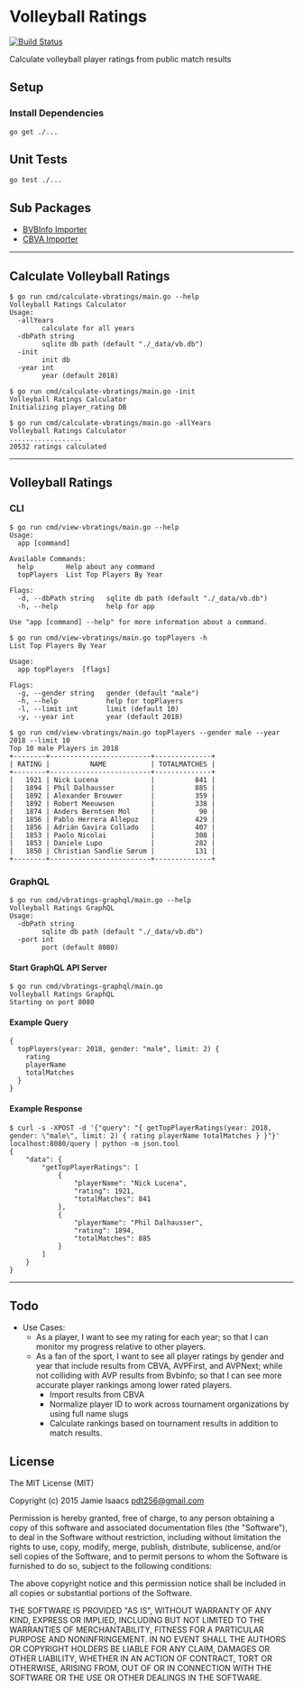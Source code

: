 Volleyball Ratings
========================
[![Build Status](https://travis-ci.org/pdt256/vbratings.svg?branch=master)](https://travis-ci.org/pdt256/vbratings)

Calculate volleyball player ratings from public match results

## Setup

### Install Dependencies

```
go get ./...
```

## Unit Tests

```
go test ./...
```

## Sub Packages

- [BVBInfo Importer](bvbinfo/README.md)
- [CBVA Importer](cbva/README.md)

---

## Calculate Volleyball Ratings

```
$ go run cmd/calculate-vbratings/main.go --help
Volleyball Ratings Calculator
Usage:
  -allYears
        calculate for all years
  -dbPath string
        sqlite db path (default "./_data/vb.db")
  -init
        init db
  -year int
        year (default 2018)
```

```
$ go run cmd/calculate-vbratings/main.go -init
Volleyball Ratings Calculator
Initializing player_rating DB
```

```
$ go run cmd/calculate-vbratings/main.go -allYears
Volleyball Ratings Calculator
..................
20532 ratings calculated
```

---

## Volleyball Ratings

### CLI

```
$ go run cmd/view-vbratings/main.go --help
Usage:
  app [command]

Available Commands:
  help        Help about any command
  topPlayers  List Top Players By Year

Flags:
  -d, --dbPath string   sqlite db path (default "./_data/vb.db")
  -h, --help            help for app

Use "app [command] --help" for more information about a command.
```

```
$ go run cmd/view-vbratings/main.go topPlayers -h
List Top Players By Year

Usage:
  app topPlayers  [flags]

Flags:
  -g, --gender string   gender (default "male")
  -h, --help            help for topPlayers
  -l, --limit int       limit (default 10)
  -y, --year int        year (default 2018)
```

```
$ go run cmd/view-vbratings/main.go topPlayers --gender male --year 2018 --limit 10
Top 10 male Players in 2018
+--------+-------------------------+--------------+
| RATING |          NAME           | TOTALMATCHES |
+--------+-------------------------+--------------+
|   1921 | Nick Lucena             |          841 |
|   1894 | Phil Dalhausser         |          885 |
|   1892 | Alexander Brouwer       |          359 |
|   1892 | Robert Meeuwsen         |          338 |
|   1874 | Anders Berntsen Mol     |           90 |
|   1856 | Pablo Herrera Allepuz   |          429 |
|   1856 | Adrián Gavira Collado   |          407 |
|   1853 | Paolo Nicolai           |          308 |
|   1853 | Daniele Lupo            |          282 |
|   1850 | Christian Sandlie Sørum |          131 |
+--------+-------------------------+--------------+
```

### GraphQL

```
$ go run cmd/vbratings-graphql/main.go --help
Volleyball Ratings GraphQL
Usage:
  -dbPath string
        sqlite db path (default "./_data/vb.db")
  -port int
        port (default 8080)
```

#### Start GraphQL API Server

```
$ go run cmd/vbratings-graphql/main.go
Volleyball Ratings GraphQL
Starting on port 8080
```

#### Example Query

```
{
  topPlayers(year: 2018, gender: "male", limit: 2) {
    rating
    playerName
    totalMatches
  }
}
```

#### Example Response

```
$ curl -s -XPOST -d '{"query": "{ getTopPlayerRatings(year: 2018, gender: \"male\", limit: 2) { rating playerName totalMatches } }"}' localhost:8080/query | python -m json.tool
{
    "data": {
        "getTopPlayerRatings": [
            {
                "playerName": "Nick Lucena",
                "rating": 1921,
                "totalMatches": 841
            },
            {
                "playerName": "Phil Dalhausser",
                "rating": 1894,
                "totalMatches": 885
            }
        ]
    }
}
```

---

## Todo

* Use Cases:
  - As a player, I want to see my rating for each year; so that I can monitor
    my progress relative to other players.
  - As a fan of the sport, I want to see all player ratings by gender and year that
    include results from CBVA, AVPFirst, and AVPNext; while not colliding with AVP results
    from Bvbinfo; so that I can see more accurate player rankings among lower
    rated players.
    - Import results from CBVA
    - Normalize player ID to work across tournament organizations by using full name slugs
    - Calculate rankings based on tournament results in addition to match results.

## License

The MIT License (MIT)

Copyright (c) 2015 Jamie Isaacs <pdt256@gmail.com>

Permission is hereby granted, free of charge, to any person obtaining a copy
of this software and associated documentation files (the "Software"), to deal
in the Software without restriction, including without limitation the rights
to use, copy, modify, merge, publish, distribute, sublicense, and/or sell
copies of the Software, and to permit persons to whom the Software is
furnished to do so, subject to the following conditions:

The above copyright notice and this permission notice shall be included in
all copies or substantial portions of the Software.

THE SOFTWARE IS PROVIDED "AS IS", WITHOUT WARRANTY OF ANY KIND, EXPRESS OR
IMPLIED, INCLUDING BUT NOT LIMITED TO THE WARRANTIES OF MERCHANTABILITY,
FITNESS FOR A PARTICULAR PURPOSE AND NONINFRINGEMENT. IN NO EVENT SHALL THE
AUTHORS OR COPYRIGHT HOLDERS BE LIABLE FOR ANY CLAIM, DAMAGES OR OTHER
LIABILITY, WHETHER IN AN ACTION OF CONTRACT, TORT OR OTHERWISE, ARISING FROM,
OUT OF OR IN CONNECTION WITH THE SOFTWARE OR THE USE OR OTHER DEALINGS IN
THE SOFTWARE.
